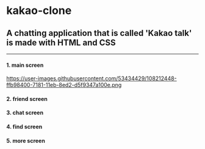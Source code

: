 # kakao-clone

## A chatting application that is called 'Kakao talk' is made with HTML and CSS
---
 
 #### 1. main screen
 https://user-images.githubusercontent.com/53434429/108212448-ffb98400-7181-11eb-8ed2-d5f9347a100e.png
 
 #### 2. friend screen
 
 #### 3. chat screen
 
 #### 4. find screen
 
 #### 5. more screen

